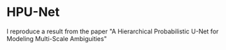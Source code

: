 # HPU-Net
I reproduce a result from the paper "A Hierarchical Probabilistic U-Net for Modeling Multi-Scale Ambiguities"
